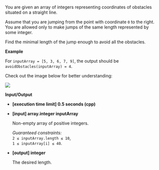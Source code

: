 
You are given an array of integers representing coordinates of obstacles situated on a straight line.

Assume that you are jumping from the point with coordinate  `0`  to the right. You are allowed only to make jumps of the same length represented by some integer.

Find the minimal length of the jump enough to avoid all the obstacles.

**Example**

For  `inputArray = [5, 3, 6, 7, 9]`, the output should be  
`avoidObstacles(inputArray) = 4`.

Check out the image below for better understanding:

![](https://codefightsuserpics.s3.amazonaws.com/tasks/avoidObstacles/img/example.png?_tm=1490625560816)

**Input/Output**

-   **\[execution time limit\] 0.5 seconds (cpp)**
    
-   **\[input\] array.integer inputArray**
    
    Non-empty array of positive integers.
    
    _Guaranteed constraints:_  
    `2 ≤ inputArray.length ≤ 10`,  
    `1 ≤ inputArray[i] ≤ 40`.
    
-   **\[output\] integer**
    
    The desired length.